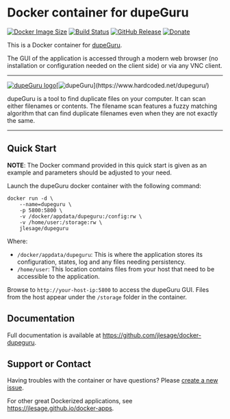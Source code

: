 # Docker container for dupeGuru
[![Docker Image Size](https://img.shields.io/docker/image-size/jlesage/dupeguru/latest)](https://hub.docker.com/r/jlesage/dupeguru/tags) [![Build Status](https://github.com/jlesage/docker-dupeguru/actions/workflows/build-image.yml/badge.svg?branch=master)](https://github.com/jlesage/docker-dupeguru/actions/workflows/build-image.yml) [![GitHub Release](https://img.shields.io/github/release/jlesage/docker-dupeguru.svg)](https://github.com/jlesage/docker-dupeguru/releases/latest) [![Donate](https://img.shields.io/badge/Donate-PayPal-green.svg)](https://paypal.me/JocelynLeSage)

This is a Docker container for [dupeGuru](https://www.hardcoded.net/dupeguru/).

The GUI of the application is accessed through a modern web browser (no
installation or configuration needed on the client side) or via any VNC client.

---

[![dupeGuru logo](https://images.weserv.nl/?url=raw.githubusercontent.com/jlesage/docker-templates/master/jlesage/images/dupeguru-icon.png&w=110)](https://www.hardcoded.net/dupeguru/)[![dupeGuru](https://images.placeholders.dev/?width=256&height=110&fontFamily=Georgia,sans-serif&fontWeight=400&fontSize=52&text=dupeGuru&bgColor=rgba(0,0,0,0.0)&textColor=rgba(121,121,121,1))](https://www.hardcoded.net/dupeguru/)

dupeGuru is a tool to find duplicate files on your computer. It can scan either
filenames or contents. The filename scan features a fuzzy matching algorithm
that can find duplicate filenames even when they are not exactly the same.

---

## Quick Start

**NOTE**: The Docker command provided in this quick start is given as an example
and parameters should be adjusted to your need.

Launch the dupeGuru docker container with the following command:
```shell
docker run -d \
    --name=dupeguru \
    -p 5800:5800 \
    -v /docker/appdata/dupeguru:/config:rw \
    -v /home/user:/storage:rw \
    jlesage/dupeguru
```

Where:
  - `/docker/appdata/dupeguru`: This is where the application stores its configuration, states, log and any files needing persistency.
  - `/home/user`: This location contains files from your host that need to be accessible to the application.

Browse to `http://your-host-ip:5800` to access the dupeGuru GUI.
Files from the host appear under the `/storage` folder in the container.

## Documentation

Full documentation is available at https://github.com/jlesage/docker-dupeguru.

## Support or Contact

Having troubles with the container or have questions?  Please
[create a new issue].

For other great Dockerized applications, see https://jlesage.github.io/docker-apps.

[create a new issue]: https://github.com/jlesage/docker-dupeguru/issues
